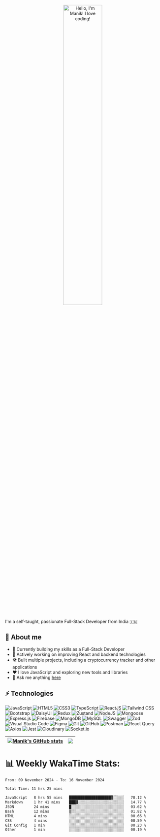 <p align="center"><a href="https://github.com/ManikMaity"><img width="50%" alt="Hello, I'm Manik! I love coding!" src="https://github.com/ManikMaity/ManikMaity/assets/110734724/435689f3-b962-4e64-9e66-48de979d2494" /></a></p>

<br />

I'm a self-taught, passionate Full-Stack Developer from India 🇮🇳

## 🍃 About me

- 💼 Currently building my skills as a Full-Stack Developer  
- 🚀 Actively working on improving React and backend technologies  
- 🛠️ Built multiple projects, including a cryptocurrency tracker and other applications  
- ❤️ I love JavaScript and exploring new tools and libraries  
- 💬 Ask me anything [here](https://github.com/ManikMaity/ManikMaity/issues)

## ⚡ Technologies

![JavaScript](https://img.shields.io/badge/-JavaScript-black?style=flat-square&logo=javascript)
![HTML5](https://img.shields.io/badge/-HTML5-E34F26?style=flat-square&logo=html5&logoColor=white)
![CSS3](https://img.shields.io/badge/-CSS3-1572B6?style=flat-square&logo=css3)
![TypeScript](https://img.shields.io/badge/-TypeScript-007ACC?style=flat-square&logo=typescript)
![ReactJS](https://img.shields.io/badge/-ReactJS-black?style=flat-square&logo=react)
![Tailwind CSS](https://img.shields.io/badge/-Tailwind%20CSS-38B2AC?style=flat-square&logo=tailwind-css)
![Bootstrap](https://img.shields.io/badge/-Bootstrap-563D7C?style=flat-square&logo=bootstrap)
![DaisyUI](https://img.shields.io/badge/-DaisyUI-FF69B4?style=flat-square&logo=daisyui)
![Redux](https://img.shields.io/badge/-Redux-764ABC?style=flat-square&logo=redux)
![Zustand](https://img.shields.io/badge/-Zustand-0078D7?style=flat-square&logo=zustand)
![NodeJS](https://img.shields.io/badge/-NodeJS-black?style=flat-square&logo=node.js)
![Mongoose](https://img.shields.io/badge/-Mongoose-red?style=flat-square&logo=mongoose)
![Express.js](https://img.shields.io/badge/-Express.js-000000?style=flat-square&logo=express&logoColor=white)
![Firebase](https://img.shields.io/badge/-Firebase-FFCA28?style=flat-square&logo=firebase)
![MongoDB](https://img.shields.io/badge/-MongoDB-black?style=flat-square&logo=mongodb)
![MySQL](https://img.shields.io/badge/-MySQL-00758F?style=flat-square&logo=mysql)
![Swagger](https://img.shields.io/badge/-Swagger-85EA2D?style=flat-square&logo=swagger)
![Zod](https://img.shields.io/badge/-Zod-blue?style=flat-square&logo=zod)
![Visual Studio Code](https://img.shields.io/badge/-Visual%20Studio%20Code-007ACC?style=flat-square&logo=visual-studio-code)
![Figma](https://img.shields.io/badge/-Figma-black?style=flat-square&logo=figma)
![Git](https://img.shields.io/badge/-Git-black?style=flat-square&logo=git)
![GitHub](https://img.shields.io/badge/-GitHub-181717?style=flat-square&logo=github)
![Postman](https://img.shields.io/badge/-Postman-FF6C37?style=flat-square&logo=postman)
![React Query](https://img.shields.io/badge/-React%20Query-FF4154?style=flat-square&logo=react-query)
![Axios](https://img.shields.io/badge/-Axios-5A29E4?style=flat-square&logo=axios)
![Jest](https://img.shields.io/badge/-Jest-C21325?style=flat-square&logo=jest&logoColor=white)
![Cloudinary](https://img.shields.io/badge/-Cloudinary-4285F4?style=flat-square&logo=cloudinary)
![Socket.io](https://img.shields.io/badge/Socket.io-black?style=flat-square&logo=jest&logoColor=white)



| <a href="https://github.com/ManikMaity/github-readme-stats"><img align="center" src="https://github-readme-stats.vercel.app/api?username=ManikMaity&show_icons=true&include_all_commits=true&theme=buefy&hide_border=true" alt="Manik's GitHub stats" /></a> | <a href="https://github.com/ManikMaity/github-readme-stats"><img align="center" src="https://github-readme-stats.vercel.app/api/top-langs/?username=ManikMaity&layout=compact&theme=buefy&hide_border=true" /></a> |
| ------------- | ------------- |

# 📊 Weekly WakaTime Stats:

<!--START_SECTION:waka-->

```txt
From: 09 November 2024 - To: 16 November 2024

Total Time: 11 hrs 25 mins

JavaScript   8 hrs 55 mins   ███████████████████▓░░░░░   78.12 %
Markdown     1 hr 41 mins    ███▓░░░░░░░░░░░░░░░░░░░░░   14.77 %
JSON         24 mins         █░░░░░░░░░░░░░░░░░░░░░░░░   03.62 %
Bash         12 mins         ▒░░░░░░░░░░░░░░░░░░░░░░░░   01.82 %
HTML         4 mins          ░░░░░░░░░░░░░░░░░░░░░░░░░   00.66 %
CSS          4 mins          ░░░░░░░░░░░░░░░░░░░░░░░░░   00.59 %
Git Config   1 min           ░░░░░░░░░░░░░░░░░░░░░░░░░   00.23 %
Other        1 min           ░░░░░░░░░░░░░░░░░░░░░░░░░   00.19 %
```

<!--END_SECTION:waka-->
